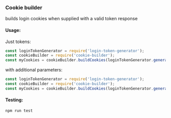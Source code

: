### Cookie builder

builds login cookies when supplied with a valid token response

#### Usage:
Just tokens:
```js
const loginTokenGenerator = require('login-token-generator');
const cookieBuilder = require('cookie-builder');
const myCookies = cookieBuilder.buildCookies(loginTokenGenerator.generateToken());
```
with additional parameters:
```js
const loginTokenGenerator = require('login-token-generator');
const cookieBuilder = require('cookie-builder');
const myCookies = cookieBuilder.buildCookies(loginTokenGenerator.generateToken(), {foo: 'bar'});
```
#### Testing:
```bash
npm run test
```
